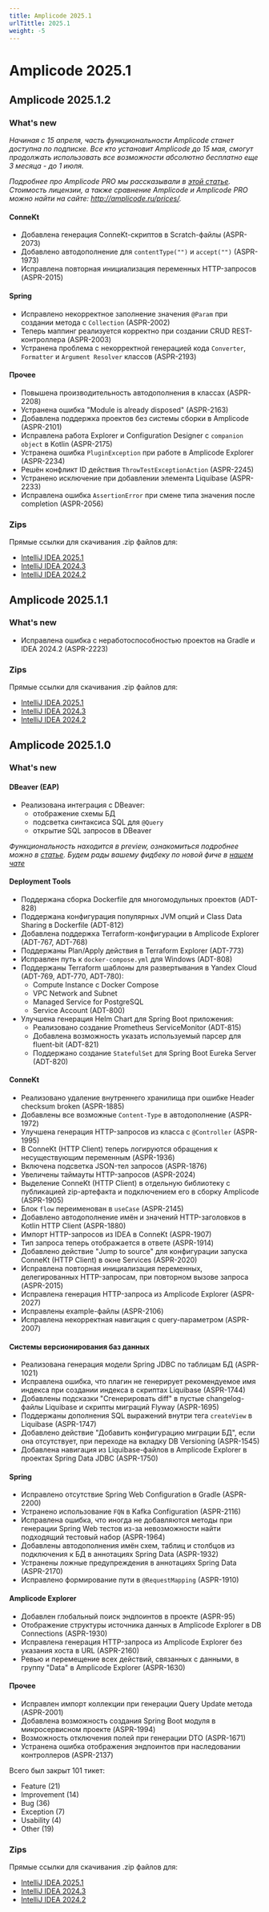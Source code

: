 ```yaml
---
title: Amplicode 2025.1
urlTittle: 2025.1
weight: -5
---
```


# Amplicode 2025.1

## Amplicode 2025.1.2

### What's new

_Начиная с 15 апреля, часть функциональности Amplicode станет доступна по подписке. Все кто установит 
Amplicode до 15 мая, смогут продолжать использовать все возможности абсолютно бесплатно еще 3 месяца - до 1 июля._

_Подробнее про Amplicode PRO мы рассказывали в [этой статье](https://amplicode.ru/blog/amplicode-stanovitsya-platnym-i-ostaetsya-besplatnym/).
Стоимость лицензии, а также сравнение Amplicode и Amplicode PRO можно найти на сайте: http://amplicode.ru/prices/._

#### ConneKt

* Добавлена генерация ConneKt-скриптов в Scratch-файлы (ASPR-2073)
* Добавлено автодополнение для `contentType("")` и `accept("")` (ASPR-1973)
* Исправлена повторная инициализация переменных HTTP-запросов (ASPR-2015)

#### Spring

* Исправлено некорректное заполнение значения `@Param` при создании метода с `Collection` (ASPR-2002)
* Теперь маппинг реализуется корректно при создании CRUD REST-контроллера (ASPR-2003)
* Устранена проблема с некорректной генерацией кода `Converter`, `Formatter` и `Argument Resolver` классов (ASPR-2193)

#### Прочее
* Повышена производительность автодополнения в классах (ASPR-2208)
* Устранена ошибка "Module is already disposed" (ASPR-2163)
* Добавлена поддержка проектов без системы сборки в Amplicode (ASPR-2101)
* Исправлена работа Explorer и Configuration Designer с `companion object` в Kotlin (ASPR-2175)
* Устранена ошибка `PluginException` при работе в Amplicode Explorer (ASPR-2234)
* Решён конфликт ID действия `ThrowTestExceptionAction` (ASPR-2245)
* Устранено исключение при добавлении элемента Liquibase (ASPR-2233)
* Исправлена ошибка `AssertionError` при смене типа значения после completion (ASPR-2056)

### Zips

Прямые ссылки для скачивания .zip файлов для:
* [IntelliJ IDEA 2025.1](https://amplicode.ru/Amplicode/amplicode-2025.1.2-251-EAP.zip)
* [IntelliJ IDEA 2024.3](https://amplicode.ru/Amplicode/amplicode-2025.1.2-243-EAP.zip)
* [IntelliJ IDEA 2024.2](https://amplicode.ru/Amplicode/amplicode-2025.1.2-242-EAP.zip)

## Amplicode 2025.1.1

### What's new

* Исправлена ошибка с неработоспособностью проектов на Gradle и IDEA 2024.2 (ASPR-2223)

### Zips

Прямые ссылки для скачивания .zip файлов для:
* [IntelliJ IDEA 2025.1](https://amplicode.ru/Amplicode/amplicode-2025.1.1-251-EAP.zip)
* [IntelliJ IDEA 2024.3](https://amplicode.ru/Amplicode/amplicode-2025.1.1-243-EAP.zip)
* [IntelliJ IDEA 2024.2](https://amplicode.ru/Amplicode/amplicode-2025.1.1-242-EAP.zip)

## Amplicode 2025.1.0

### What's new

#### DBeaver (EAP)
* Реализована интеграция с DBeaver: 
  * отображение схемы БД
  * подсветка синтаксиса SQL для `@Query` 
  * открытие SQL запросов в DBeaver

_Функциональность находится в preview, ознакомиться подробнее можно в [статье](https://habr.com/ru/companies/haulmont/articles/892744/).
Будем рады вашему фидбеку по новой фиче в [нашем чате](https://t.me/amplicode_chat)_

#### Deployment Tools
* Поддержана сборка Dockerfile для многомодульных проектов (ADT-828)
* Поддержана конфигурация популярных JVM опций и Class Data Sharing в Dockerfile (ADT-812)
* Добавлена поддержка Terraform-конфигурации в Amplicode Explorer (ADT-767, ADT-768)
* Поддержаны Plan/Apply действия в Terraform Explorer (ADT-773)
* Исправлен путь к `docker-compose.yml` для Windows (ADT-808)
* Поддержаны Terraform шаблоны для развертывания в Yandex Cloud (ADT-769, ADT-770, ADT-780):
  * Compute Instance с Docker Compose
  * VPC Network and Subnet 
  * Managed Service for PostgreSQL 
  * Service Account (ADT-800)
* Улучшена генерация Helm Chart для Spring Boot приложения:
  * Реализовано создание Prometheus ServiceMonitor (ADT-815)
  * Добавлена возможность указать используемый парсер для fluent-bit (ADT-821)
  * Поддержано создание `StatefulSet` для Spring Boot Eureka Server (ADT-820)

#### ConneKt
* Реализовано удаление внутреннего хранилища при ошибке Header checksum broken (ASPR-1885)
* Добавлены все возможные `Content-Type` в автодополнение (ASPR-1972)
* Улучшена генерация HTTP-запросов из класса с `@Controller` (ASPR-1995)
* В ConneKt (HTTP Client) теперь логируются обращения к несуществующим переменным (ASPR-1936)
* Включена подсветка JSON-тел запросов (ASPR-1876)
* Увеличены таймауты HTTP-запросов (ASPR-2024)
* Выделение ConneKt (HTTP Client) в отдельную библиотеку с публикацией zip-артефакта и подключением его в сборку Amplicode (ASPR-1905)
* Блок `flow` переименован в `useCase` (ASPR-2145)
* Добавлено автодополнение имён и значений HTTP-заголовков в Kotlin HTTP Client (ASPR-1880)
* Импорт HTTP-запросов из IDEA в ConneKt (ASPR-1907)
* Тип запроса теперь отображается в ответе (ASPR-1914)
* Добавлено действие "Jump to source" для конфигурации запуска ConneKt (HTTP Client) в окне Services (ASPR-2020)
* Исправлена повторная инициализация переменных, делегированных HTTP-запросам, при повторном вызове запроса (ASPR-2015)
* Исправлена генерация HTTP-запроса из Amplicode Explorer (ASPR-2027)
* Исправлены example-файлы (ASPR-2106)
* Исправлена некорректная навигация с query-параметром (ASPR-2007)

#### Системы версионирования баз данных
* Реализована генерация модели Spring JDBC по таблицам БД (ASPR-1021)
* Исправлена ошибка, что плагин не генерирует рекомендуемое имя индекса при создании индекса в скриптах Liquibase (ASPR-1744)
* Добавлены подсказки "Сгенерировать diff" в пустые changelog-файлы Liquibase и скрипты миграций Flyway (ASPR-1695)
* Поддержаны дополнения SQL выражений внутри тега `createView` в Liquibase (ASPR-1747)
* Добавлено действие "Добавить конфигурацию миграции БД", если она отсутствует, при переходе на вкладку DB Versioning (ASPR-1545)
* Добавлена навигация из Liquibase-файлов в Amplicode Explorer в проектах Spring Data JDBC (ASPR-1750) 

#### Spring
* Исправлено отсутствие Spring Web Configuration в Gradle (ASPR-2200)
* Устранено использование `FQN` в Kafka Configuration (ASPR-2116)
* Исправлена ошибка, что иногда не добавляются методы при генерации Spring Web тестов из-за невозможности найти подходящий тестовый набор (ASPR-1964)
* Добавлены автодополнения имён схем, таблиц и столбцов из подключения к БД в аннотациях Spring Data (ASPR-1932)
* Устранены ложные предупреждения в аннотациях Spring Data (ASPR-2170)
* Исправлено формирование пути в `@RequestMapping` (ASPR-1910)

#### Amplicode Explorer
* Добавлен глобальный поиск эндпоинтов в проекте (ASPR-95)
* Отображение структуры источника данных в Amplicode Explorer в DB Connections (ASPR-1930)
* Исправлена генерация HTTP-запроса из Amplicode Explorer без указания хоста в URL (ASPR-2160)
* Ревью и перемещение всех действий, связанных с данными, в группу "Data" в Amplicode Explorer (ASPR-1630)

#### Прочее
* Исправлен импорт коллекции при генерации Query Update метода (ASPR-2001)
* Добавлена возможность создания Spring Boot модуля в микросервисном проекте (ASPR-1994)
* Возможность отключения полей при генерации DTO (ASPR-1671)
* Устранена ошибка отображения эндпоинтов при наследовании контроллеров (ASPR-2137)

Всего был закрыт 101 тикет:
* Feature (21)
* Improvement (14)
* Bug (36)
* Exception (7)
* Usability (4)
* Other (19)

### Zips

Прямые ссылки для скачивания .zip файлов для:
* [IntelliJ IDEA 2025.1](https://amplicode.ru/Amplicode/amplicode-2025.1.0-251-EAP.zip)
* [IntelliJ IDEA 2024.3](https://amplicode.ru/Amplicode/amplicode-2025.1.0-243-EAP.zip)
* [IntelliJ IDEA 2024.2](https://amplicode.ru/Amplicode/amplicode-2025.1.0-242-EAP.zip)
